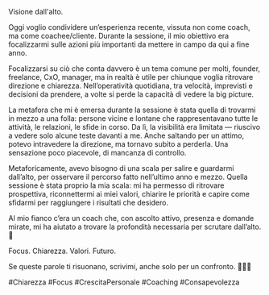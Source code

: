 Visione dall'alto.

Oggi voglio condividere un’esperienza recente, vissuta non come coach, ma come coachee/cliente.
Durante la sessione, il mio obiettivo era focalizzarmi sulle azioni più importanti da mettere in campo da qui a fine anno.

Focalizzarsi su ciò che conta davvero è un tema comune per molti, founder, freelance, CxO, manager, ma in realtà è utile per chiunque voglia ritrovare direzione e chiarezza.
Nell’operatività quotidiana, tra velocità, imprevisti e decisioni da prendere, a volte si perde la capacità di vedere la big picture.

La metafora che mi è emersa durante la sessione è stata quella di trovarmi in mezzo a una folla: persone vicine e lontane che rappresentavano tutte le attività, le relazioni, le sfide in corso.
Da lì, la visibilità era limitata — riuscivo a vedere solo alcune teste davanti a me. Anche saltando per un attimo, potevo intravedere la direzione, ma tornavo subito a perderla.
Una sensazione poco piacevole, di mancanza di controllo.

Metaforicamente, avevo bisogno di una scala per salire e guardarmi dall’alto, per osservare il percorso fatto nell’ultimo anno e mezzo.
Quella sessione è stata proprio la mia scala: mi ha permesso di ritrovare prospettiva, riconnettermi ai miei valori, chiarire le priorità e capire come sfidarmi per raggiungere i risultati che desidero.

Al mio fianco c’era un coach che, con ascolto attivo, presenza e domande mirate, mi ha aiutato a trovare la profondità necessaria per scrutare dall’alto. 🦅

Focus. Chiarezza. Valori. Futuro.

Se queste parole ti risuonano, scrivimi, anche solo per un confronto.
🙏🏼🔥

#Chiarezza #Focus #CrescitaPersonale #Coaching #Consapevolezza
